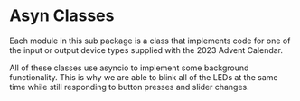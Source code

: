 Asyn Classes
============

Each module in this sub package is a class that implements code for
one of the input or output device types supplied with the
2023 Advent Calendar.

All of these classes use asyncio to implement some background functionality.
This is why we are able to blink all of the LEDs at the same time while
still responding to button presses and slider changes.
